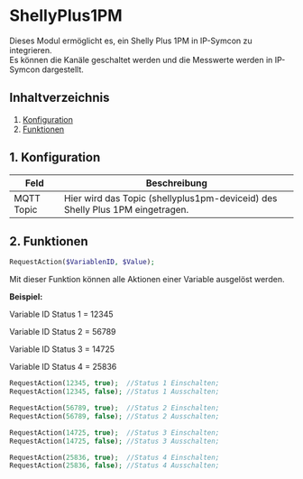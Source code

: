 # ShellyPlus1PM
   Dieses Modul ermöglicht es, ein Shelly Plus 1PM in IP-Symcon zu integrieren.\
   Es können die Kanäle geschaltet werden und die Messwerte werden in IP-Symcon dargestellt.   
    
   ## Inhaltverzeichnis
   1. [Konfiguration](#1-konfiguration)
   2. [Funktionen](#2-funktionen)
   
   ## 1. Konfiguration
   
   Feld | Beschreibung
   ------------ | ----------------
   MQTT Topic | Hier wird das Topic (shellyplus1pm-deviceid) des Shelly Plus 1PM eingetragen.
   
   ## 2. Funktionen
   
   ```php
   RequestAction($VariablenID, $Value);
   ```
   Mit dieser Funktion können alle Aktionen einer Variable ausgelöst werden.

   **Beispiel:**

   Variable ID Status 1 = 12345
   
   Variable ID Status 2 = 56789
   
   Variable ID Status 3 = 14725

   Variable ID Status 4 = 25836
   ```php
   RequestAction(12345, true);  //Status 1 Einschalten;
   RequestAction(12345, false); //Status 1 Ausschalten;
   
   RequestAction(56789, true);  //Status 2 Einschalten;
   RequestAction(56789, false); //Status 2 Ausschalten;
   
   RequestAction(14725, true);  //Status 3 Einschalten;
   RequestAction(14725, false); //Status 3 Ausschalten;

   RequestAction(25836, true);  //Status 4 Einschalten;
   RequestAction(25836, false); //Status 4 Ausschalten;
   ```